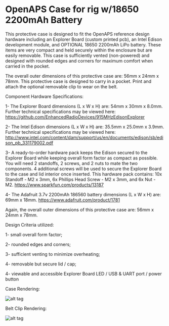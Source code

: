 # OpenAPS Case for rig w/18650 2200mAh Battery

This protective case is designed to fit the OpenAPS reference design hardware including an Explorer Board (custom printed pcb), an Intel Edison development module, and OPTIONAL 18650 2200mAh LiPo battery. These items are very compact and held securely within the enclosure but are easily removable. This case is sufficiently vented (non-powered) and designed with rounded edges and corners for maximum comfort when carried in the pocket. 

The overall outer dimensions of this protective case are: 56mm x 24mm x 78mm. This protective case is designed to carry in a pocket. Print and attach the optional removable clip to wear on the belt.

Component Hardware Specifications:

1- The Explorer Board dimensions (L x W x H) are: 54mm x 30mm x 8.0mm. Further technical specifications may be viewed here: https://github.com/EnhancedRadioDevices/915MHzEdisonExplorer

2- The Intel Edison dimensions (L x W x H) are: 35.5mm x 25.0mm x 3.9mm. Further technical specifications may be viewed here: http://www.intel.com/content/dam/support/us/en/documents/edison/sb/edison_pb_331179002.pdf

3- A ready-to-order hardware pack keeps the Edison secured to the Explorer Board while keeping overall form factor as compact as possible. You will need 2 standoffs, 2 screws, and 2 nuts to mate the two components. 4 additional screws will be used to secure the Explorer Board to the case and lid interior once inserted. This hardware pack contains: 10x Standoff - M2 x 3mm, 6x Phillips Head Screw - M2 x 3mm, and 6x Nut - M2. https://www.sparkfun.com/products/13187

4- The Adafruit 3.7v 2200mAh 186560 battery dimensions (L x W x H) are: 69mm x 18mm. https://www.adafruit.com/product/1781

Again, the overall outer dimensions of this protective case are: 56mm x 24mm x 78mm.

Design Criteria utilized:

1- small overall form factor;

2- rounded edges and corners;

3- sufficient venting to minimize overheating;

4- removable but secure lid / cap;

4- viewable and accessible Explorer Board LED / USB & UART port / power button

Case Rendering:

![alt tag](https://github.com/danimaniac/OpenAPS-Explorer-Board-Edison-vented-case/blob/w/18650-2200mAh-battery/OpenAPSCasE18650.PNG)

Belt Clip Rendering:

![alt tag]()
